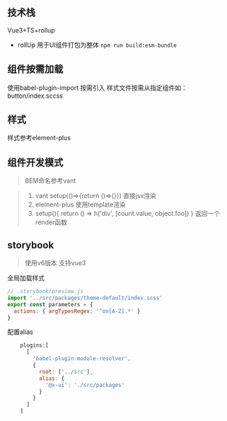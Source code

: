 ## 技术栈

Vue3+TS+rollup

* rollUp 用于UI组件打包为整体 `npm run build:esm-bundle`


## 组件按需加载

使用babel-plugin-import 按需引入
样式文件按需从指定组件如：button/index.sccss

## 样式
样式参考element-plus

## 组件开发模式
> BEM命名参考vant

> 1. vant setup(()=>{return ()=>{}}) 直接jsx渲染
> 2. element-plus 使用template渲染
> 3. setup(){ return () => h('div', [count.value, object.foo]) } 返回一个render函数

## storybook

>使用v6版本 支持vue3

全局加载样式
```js
// .storybook/preview.js
import '../src/packages/theme-default/index.scss'
export const parameters = {
  actions: { argTypesRegex: '^on[A-Z].*' }
}
```

配置alias
```js
    plugins:[
      [
        'babel-plugin-module-resolver',
        {
          root: ['../src'],
          alias: {
            '@x-ui': './src/packages'
          }
        }
      ]
    ]
```
